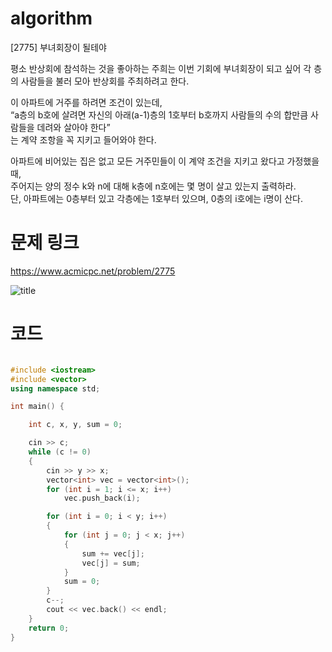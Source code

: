 ﻿# algorithm 
[2775] 부녀회장이 될테야
  
평소 반상회에 참석하는 것을 좋아하는 주희는 이번 기회에 부녀회장이 되고 싶어 각 층의 사람들을 불러 모아 반상회를 주최하려고 한다.  

이 아파트에 거주를 하려면 조건이 있는데,   
“a층의 b호에 살려면 자신의 아래(a-1)층의 1호부터 b호까지 사람들의 수의 합만큼 사람들을 데려와 살아야 한다”  
 는 계약 조항을 꼭 지키고 들어와야 한다.    

아파트에 비어있는 집은 없고 모든 거주민들이 이 계약 조건을 지키고 왔다고 가정했을 때,   
주어지는 양의 정수 k와 n에 대해 k층에 n호에는 몇 명이 살고 있는지 출력하라.   
단, 아파트에는 0층부터 있고 각층에는 1호부터 있으며, 0층의 i호에는 i명이 산다.  

# 문제 링크    
https://www.acmicpc.net/problem/2775


![title](https://github.com/jungmin3834/algorithm/blob/master/image/2775.png)

# 코드

```cpp

#include <iostream>
#include <vector>
using namespace std;

int main() {

	int c, x, y, sum = 0;

	cin >> c;
	while (c != 0)
	{
		cin >> y >> x;
		vector<int> vec = vector<int>();
		for (int i = 1; i <= x; i++)
			vec.push_back(i);

		for (int i = 0; i < y; i++)
		{
			for (int j = 0; j < x; j++)
			{
				sum += vec[j];
				vec[j] = sum;
			}
			sum = 0;
		}
		c--;
		cout << vec.back() << endl;
	}
	return 0;
}

```
